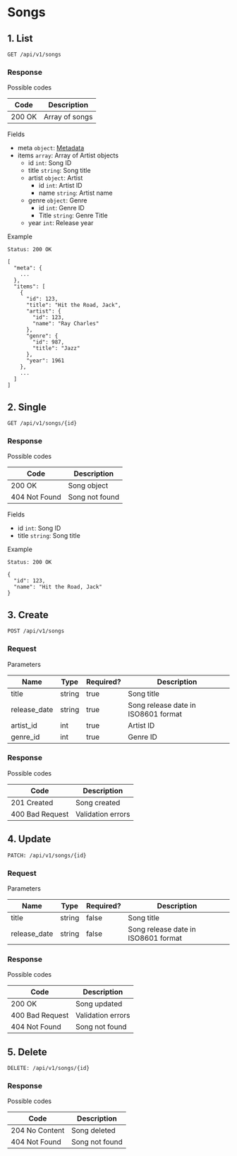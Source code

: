 # Songs

## 1. List

```
GET /api/v1/songs
```

### Response

Possible codes

 Code   | Description
--------|-------------
 200 OK | Array of songs

Fields
* meta `object`: [Metadata](./main.md#meta)
* items `array`: Array of Artist objects
  * id `int`: Song ID
  * title `string`: Song title
  * artist `object`: Artist
    * id `int`: Artist ID
    * name `string`: Artist name
  * genre `object`: Genre
    * id `int`: Genre ID
    * Title `string`: Genre Title
  * year `int`: Release year

Example

```
Status: 200 OK
```
```
[
  "meta": {
    ...
  },
  "items": [
    {
      "id": 123,
      "title": "Hit the Road, Jack",
      "artist": {
        "id": 123,
        "name": "Ray Charles"
      },
      "genre": {
        "id": 987,
        "title": "Jazz"
      },
      "year": 1961
    },
    ...
  ]
]
```

## 2. Single

```
GET /api/v1/songs/{id}
```

### Response

Possible codes

 Code             | Description
------------------|-------------
 200 OK           | Song object
 404 Not Found    | Song not found

Fields

* id `int`: Song ID
* title `string`: Song title

Example

```
Status: 200 OK
```
```
{
  "id": 123,
  "name": "Hit the Road, Jack"
}
```

## 3. Create

```
POST /api/v1/songs
```

### Request

Parameters

 Name         | Type   | Required? | Description
--------------|--------|-----------|-------------
 title        | string | true      | Song title
 release_date | string | true      | Song release date in ISO8601 format
 artist_id    | int    | true      | Artist ID
 genre_id     | int    | true      | Genre ID

### Response

Possible codes

 Code             | Description
------------------|-------------
 201 Created      | Song created
 400 Bad Request  | Validation errors


## 4. Update

```
PATCH: /api/v1/songs/{id}
```

### Request

Parameters

 Name         | Type   | Required? | Description
--------------|--------|-----------|-------------
 title        | string | false     | Song title
 release_date | string | false     | Song release date in ISO8601 format

### Response

Possible codes

 Code             | Description
------------------|-------------
 200 OK           | Song updated
 400 Bad Request  | Validation errors
 404 Not Found    | Song not found

## 5. Delete

```
DELETE: /api/v1/songs/{id}
```

### Response

Possible codes

 Code             | Description
------------------|-------------
 204 No Content   | Song deleted
 404 Not Found    | Song not found
